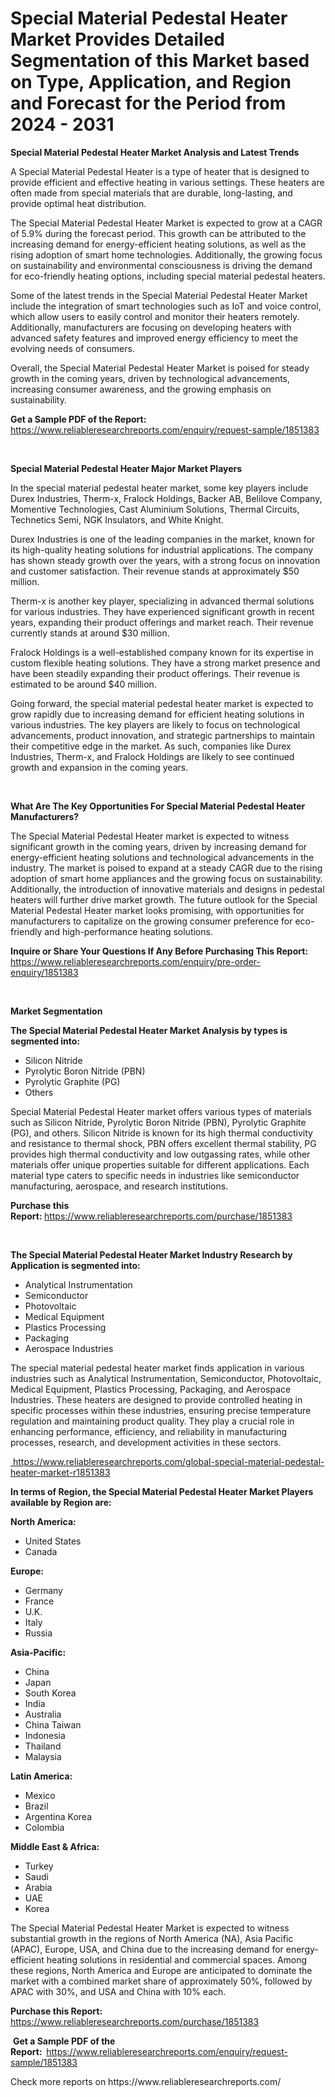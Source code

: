 <p><h1>Special Material Pedestal Heater Market Provides Detailed Segmentation of this Market based on Type, Application, and Region and Forecast for the Period from 2024 - 2031</h1></p><p><strong>Special Material Pedestal Heater Market Analysis and Latest Trends</strong></p>
<p><p>A Special Material Pedestal Heater is a type of heater that is designed to provide efficient and effective heating in various settings. These heaters are often made from special materials that are durable, long-lasting, and provide optimal heat distribution.</p><p>The Special Material Pedestal Heater Market is expected to grow at a CAGR of 5.9% during the forecast period. This growth can be attributed to the increasing demand for energy-efficient heating solutions, as well as the rising adoption of smart home technologies. Additionally, the growing focus on sustainability and environmental consciousness is driving the demand for eco-friendly heating options, including special material pedestal heaters.</p><p>Some of the latest trends in the Special Material Pedestal Heater Market include the integration of smart technologies such as IoT and voice control, which allow users to easily control and monitor their heaters remotely. Additionally, manufacturers are focusing on developing heaters with advanced safety features and improved energy efficiency to meet the evolving needs of consumers.</p><p>Overall, the Special Material Pedestal Heater Market is poised for steady growth in the coming years, driven by technological advancements, increasing consumer awareness, and the growing emphasis on sustainability.</p></p>
<p><strong>Get a Sample PDF of the Report:&nbsp;</strong> <a href="https://www.reliableresearchreports.com/enquiry/request-sample/1851383">https://www.reliableresearchreports.com/enquiry/request-sample/1851383</a></p>
<p>&nbsp;</p>
<p><strong>Special Material Pedestal Heater Major Market Players</strong></p>
<p><p>In the special material pedestal heater market, some key players include Durex Industries, Therm-x, Fralock Holdings, Backer AB, Belilove Company, Momentive Technologies, Cast Aluminium Solutions, Thermal Circuits, Technetics Semi, NGK Insulators, and White Knight. </p><p>Durex Industries is one of the leading companies in the market, known for its high-quality heating solutions for industrial applications. The company has shown steady growth over the years, with a strong focus on innovation and customer satisfaction. Their revenue stands at approximately $50 million.</p><p>Therm-x is another key player, specializing in advanced thermal solutions for various industries. They have experienced significant growth in recent years, expanding their product offerings and market reach. Their revenue currently stands at around $30 million.</p><p>Fralock Holdings is a well-established company known for its expertise in custom flexible heating solutions. They have a strong market presence and have been steadily expanding their product offerings. Their revenue is estimated to be around $40 million.</p><p>Going forward, the special material pedestal heater market is expected to grow rapidly due to increasing demand for efficient heating solutions in various industries. The key players are likely to focus on technological advancements, product innovation, and strategic partnerships to maintain their competitive edge in the market. As such, companies like Durex Industries, Therm-x, and Fralock Holdings are likely to see continued growth and expansion in the coming years.</p></p>
<p>&nbsp;</p>
<p><strong>What Are The Key Opportunities For Special Material Pedestal Heater Manufacturers?</strong></p>
<p><p>The Special Material Pedestal Heater market is expected to witness significant growth in the coming years, driven by increasing demand for energy-efficient heating solutions and technological advancements in the industry. The market is poised to expand at a steady CAGR due to the rising adoption of smart home appliances and the growing focus on sustainability. Additionally, the introduction of innovative materials and designs in pedestal heaters will further drive market growth. The future outlook for the Special Material Pedestal Heater market looks promising, with opportunities for manufacturers to capitalize on the growing consumer preference for eco-friendly and high-performance heating solutions.</p></p>
<p><strong>Inquire or Share Your Questions If Any Before Purchasing This Report:</strong> <a href="https://www.reliableresearchreports.com/enquiry/pre-order-enquiry/1851383">https://www.reliableresearchreports.com/enquiry/pre-order-enquiry/1851383</a></p>
<p>&nbsp;</p>
<p><strong>Market Segmentation</strong></p>
<p><strong>The Special Material Pedestal Heater Market Analysis by types is segmented into:</strong></p>
<p><ul><li>Silicon Nitride</li><li>Pyrolytic Boron Nitride (PBN)</li><li>Pyrolytic Graphite (PG)</li><li>Others</li></ul></p>
<p><p>Special Material Pedestal Heater market offers various types of materials such as Silicon Nitride, Pyrolytic Boron Nitride (PBN), Pyrolytic Graphite (PG), and others. Silicon Nitride is known for its high thermal conductivity and resistance to thermal shock, PBN offers excellent thermal stability, PG provides high thermal conductivity and low outgassing rates, while other materials offer unique properties suitable for different applications. Each material type caters to specific needs in industries like semiconductor manufacturing, aerospace, and research institutions.</p></p>
<p><strong>Purchase this Report:&nbsp;</strong><a href="https://www.reliableresearchreports.com/purchase/1851383">https://www.reliableresearchreports.com/purchase/1851383</a></p>
<p>&nbsp;</p>
<p><strong>The Special Material Pedestal Heater Market Industry Research by Application is segmented into:</strong></p>
<p><ul><li>Analytical Instrumentation</li><li>Semiconductor</li><li>Photovoltaic</li><li>Medical Equipment</li><li>Plastics Processing</li><li>Packaging</li><li>Aerospace Industries</li></ul></p>
<p><p>The special material pedestal heater market finds application in various industries such as Analytical Instrumentation, Semiconductor, Photovoltaic, Medical Equipment, Plastics Processing, Packaging, and Aerospace Industries. These heaters are designed to provide controlled heating in specific processes within these industries, ensuring precise temperature regulation and maintaining product quality. They play a crucial role in enhancing performance, efficiency, and reliability in manufacturing processes, research, and development activities in these sectors.</p></p>
<p><a href="https://www.reliableresearchreports.com/global-special-material-pedestal-heater-market-r1851383">&nbsp;https://www.reliableresearchreports.com/global-special-material-pedestal-heater-market-r1851383</a></p>
<p><strong>In terms of Region, the Special Material Pedestal Heater Market Players available by Region are:</strong></p>
<p>
    <p> <strong> North America: </strong>
        <ul>
            <li>United States</li>
            <li>Canada</li>
        </ul>
        </p> 
    <p> <strong> Europe: </strong>
        <ul>
            <li>Germany</li>
            <li>France</li>
            <li>U.K.</li>
            <li>Italy</li>
            <li>Russia</li>
        </ul>
        </p> 
    <p> <strong> Asia-Pacific: </strong>
        <ul>
            <li>China</li>
            <li>Japan</li>
            <li>South Korea</li>
            <li>India</li>
            <li>Australia</li>
            <li>China Taiwan</li>
            <li>Indonesia</li>
            <li>Thailand</li>
            <li>Malaysia</li>
        </ul>
        </p> 
    <p> <strong> Latin America: </strong>
        <ul>
            <li>Mexico</li>
            <li>Brazil</li>
            <li>Argentina Korea</li>
            <li>Colombia</li>
        </ul>
        </p> 
    <p> <strong> Middle East & Africa: </strong>
        <ul>
            <li>Turkey</li>
            <li>Saudi</li>
            <li>Arabia</li>
            <li>UAE</li>
            <li>Korea</li>
        </ul>
    </p>
    </p>
<p><p>The Special Material Pedestal Heater Market is expected to witness substantial growth in the regions of North America (NA), Asia Pacific (APAC), Europe, USA, and China due to the increasing demand for energy-efficient heating solutions in residential and commercial spaces. Among these regions, North America and Europe are anticipated to dominate the market with a combined market share of approximately 50%, followed by APAC with 30%, and USA and China with 10% each.</p></p>
<p><strong>Purchase this Report: </strong><a href="https://www.reliableresearchreports.com/purchase/1851383">https://www.reliableresearchreports.com/purchase/1851383</a></p>
<p>&nbsp;<strong>Get a Sample PDF of the Report:&nbsp;&nbsp;</strong><a href="https://www.reliableresearchreports.com/enquiry/request-sample/1851383">https://www.reliableresearchreports.com/enquiry/request-sample/1851383</a></p>
<p><strong></strong></p>
<p>Check more reports on https://www.reliableresearchreports.com/</p>
